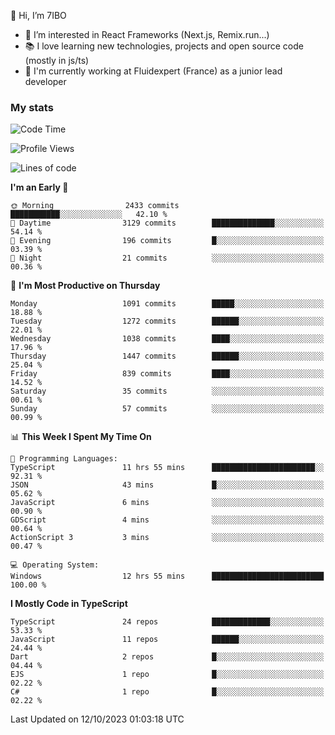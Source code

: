 👋 Hi, I’m 7IBO

- 👀 I’m interested in React Frameworks (Next.js, Remix.run...)
- 📚 I love learning new technologies, projects and open source code (mostly in js/ts)
- 💼 I'm currently working at Fluidexpert (France) as a junior lead developer

### My stats
<!--START_SECTION:waka-->
![Code Time](http://img.shields.io/badge/Code%20Time-234%20hrs%2054%20mins-blue)

![Profile Views](http://img.shields.io/badge/Profile%20Views-0-blue)

![Lines of code](https://img.shields.io/badge/From%20Hello%20World%20I%27ve%20Written-7.2%20million%20lines%20of%20code-blue)

**I'm an Early 🐤** 

```text
🌞 Morning                2433 commits        ███████████░░░░░░░░░░░░░░   42.10 % 
🌆 Daytime                3129 commits        ██████████████░░░░░░░░░░░   54.14 % 
🌃 Evening                196 commits         █░░░░░░░░░░░░░░░░░░░░░░░░   03.39 % 
🌙 Night                  21 commits          ░░░░░░░░░░░░░░░░░░░░░░░░░   00.36 % 
```
📅 **I'm Most Productive on Thursday** 

```text
Monday                   1091 commits        █████░░░░░░░░░░░░░░░░░░░░   18.88 % 
Tuesday                  1272 commits        ██████░░░░░░░░░░░░░░░░░░░   22.01 % 
Wednesday                1038 commits        ████░░░░░░░░░░░░░░░░░░░░░   17.96 % 
Thursday                 1447 commits        ██████░░░░░░░░░░░░░░░░░░░   25.04 % 
Friday                   839 commits         ████░░░░░░░░░░░░░░░░░░░░░   14.52 % 
Saturday                 35 commits          ░░░░░░░░░░░░░░░░░░░░░░░░░   00.61 % 
Sunday                   57 commits          ░░░░░░░░░░░░░░░░░░░░░░░░░   00.99 % 
```


📊 **This Week I Spent My Time On** 

```text
💬 Programming Languages: 
TypeScript               11 hrs 55 mins      ███████████████████████░░   92.31 % 
JSON                     43 mins             █░░░░░░░░░░░░░░░░░░░░░░░░   05.62 % 
JavaScript               6 mins              ░░░░░░░░░░░░░░░░░░░░░░░░░   00.90 % 
GDScript                 4 mins              ░░░░░░░░░░░░░░░░░░░░░░░░░   00.64 % 
ActionScript 3           3 mins              ░░░░░░░░░░░░░░░░░░░░░░░░░   00.47 % 

💻 Operating System: 
Windows                  12 hrs 55 mins      █████████████████████████   100.00 % 
```

**I Mostly Code in TypeScript** 

```text
TypeScript               24 repos            █████████████░░░░░░░░░░░░   53.33 % 
JavaScript               11 repos            ██████░░░░░░░░░░░░░░░░░░░   24.44 % 
Dart                     2 repos             █░░░░░░░░░░░░░░░░░░░░░░░░   04.44 % 
EJS                      1 repo              █░░░░░░░░░░░░░░░░░░░░░░░░   02.22 % 
C#                       1 repo              █░░░░░░░░░░░░░░░░░░░░░░░░   02.22 % 
```




 Last Updated on 12/10/2023 01:03:18 UTC
<!--END_SECTION:waka-->
